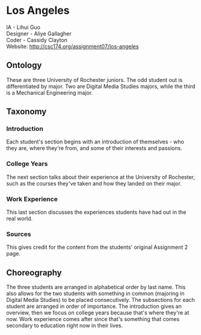 # Los Angeles
IA - Lihui Guo  
Designer - Aliye Gallagher  
Coder - Cassidy Clayton  
Website: http://csc174.org/assignment07/los-angeles

## Ontology
These are three University of Rochester juniors. The odd student out is differentiated by major. Two are Digital Media Studies majors, while the third is a Mechanical Engineering major. 

## Taxonomy
### Introduction
Each student's section begins with an introduction of themselves - who they are, where they're from, and some of their interests and passions.
### College Years
The next section talks about their experience at the University of Rochester, such as the courses they've taken and how they landed on their major. 
### Work Experience
This last section discusses the experiences students have had out in the real world. 
### Sources
This gives credit for the content from the students' original Assignment 2 page. 

## Choreography
The three students are arranged in alphabetical order by last name. This also allows for the two students with something in common (majoring in Digital Media Studies) to be placed consecutively. 
The subsections for each student are arranged in order of importance. The introduction gives an overview, then we focus on college years because that's where they're at now. Work experience comes after since that's something that comes secondary to education right now in their lives. 
